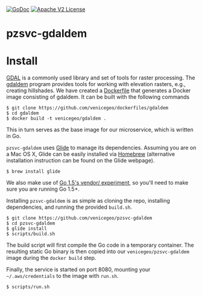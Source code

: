 [![GoDoc](https://godoc.org/github.com/venicegeo/pzsvc-gdaldem?status.svg)](https://godoc.org/github.com/venicegeo/pzsvc-gdaldem)
[![Apache V2 License](http://img.shields.io/badge/license-Apache%20V2-blue.svg)](https://github.com/venicegeo/pzsvc-gdaldem/blob/master/LICENSE)

# pzsvc-gdaldem

# Install

[GDAL](http://www.gdal.org/) is a commonly used library and set of tools for raster processing. The [gdaldem](http://www.gdal.org/gdaldem.html) program provides tools for working with elevation rasters, e.g., creating hillshades. We have created a [Dockerfile](https://github.com/venicegeo/dockerfiles/blob/master/gdaldem/Dockerfile) that generates a Docker image consisting of gdaldem. It can be built with the following commands

```console
$ git clone https://github.com/venicegeo/dockerfiles/gdaldem
$ cd gdaldem
$ docker build -t venicegeo/gdaldem .
```

This in turn serves as the base image for our microservice, which is written in Go.

`pzsvc-gdaldem` uses [Glide](https://github.com/Masterminds/glide) to manage its dependencies. Assuming you are on a Mac OS X, Glide can be easily installed via [Homebrew](https://github.com/Homebrew/homebrew) (alternative installation instruction can be found on the Glide webpage).

```console
$ brew install glide
```

We also make use of [Go 1.5's vendor/ experiment](https://medium.com/@freeformz/go-1-5-s-vendor-experiment-fd3e830f52c3#.ueuy8ao53), so you'll need to make sure you are running Go 1.5+.

Installing `pzsvc-gdaldem` is as simple as cloning the repo, installing dependencies, and running the provided `build.sh`.

```console
$ git clone https://github.com/venicegeo/pzsvc-gdaldem
$ cd pzsvc-gdaldem
$ glide install
$ scripts/build.sh
```

The build script will first compile the Go code in a temporary container. The resulting static Go binary is then copied into our `venicegeo/pzsvc-gdaldem` image during the `docker build` step.

Finally, the service is started on port 8080, mounting your `~/.aws/credentials` to the image with `run.sh`.

```console
$ scripts/run.sh
```

